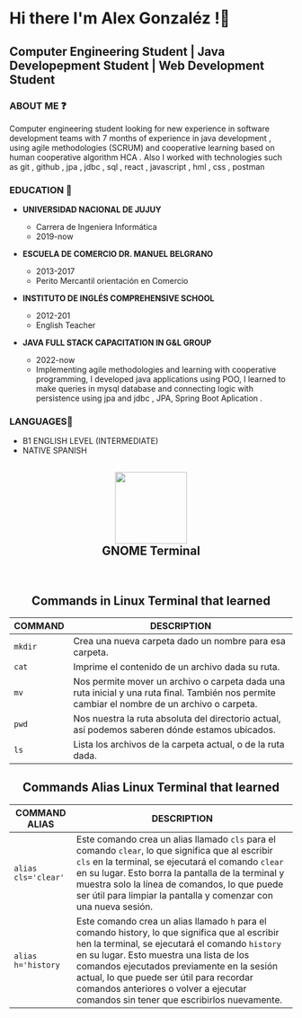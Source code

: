 # Hi there I'm Alex Gonzaléz !👋

## **Computer Engineering Student | Java Developepment Student | Web Development Student**

### ABOUT ME ❓

Computer engineering student looking for new experience in
software development teams with 7 months of experience in
java development , using agile methodologies (SCRUM) and
cooperative learning based on human cooperative algorithm
HCA . Also I worked with technologies such as git , github ,
jpa , jdbc , sql , react , javascript , hml , css , postman 


### EDUCATION 🎒
* **UNIVERSIDAD NACIONAL DE JUJUY**
  * Carrera de Ingeniera Informática
  * 2019-now

* **ESCUELA DE COMERCIO DR. MANUEL BELGRANO**
  * 2013-2017
  * Perito Mercantil orientación en Comercio

* **INSTITUTO DE INGLÉS COMPREHENSIVE SCHOOL**
  * 2012-201
  * English Teacher
  
* **JAVA FULL STACK CAPACITATION IN  G&L GROUP**
  * 2022-now
  * Implementing agile methodologies and learning with
    cooperative programming, I developed java applications
    using POO, I learned to make queries in mysql database and
    connecting logic with persistence using jpa and jdbc , JPA, Spring Boot Aplication .
  
### LANGUAGES👅
* B1 ENGLISH LEVEL (INTERMEDIATE)
* NATIVE SPANISH


<h2 align="center"><img src="https://upload.wikimedia.org/wikipedia/commons/thumb/d/da/GNOME_Terminal_icon_2019.svg/1024px-GNOME_Terminal_icon_2019.svg.png" height="128">
<br><b>GNOME Terminal</b></h2>
<br>

<h2 align="center" ><b>Commands in Linux Terminal that learned</b>
</h2>


|COMMAND |DESCRIPTION|
|---|---|
|```mkdir```| Crea una nueva carpeta dado un nombre para esa carpeta.|
|```cat```|Imprime el contenido de un archivo dada su ruta.|
|```mv```|Nos permite mover un archivo o carpeta dada una ruta inicial y una ruta final. También nos permite cambiar el nombre de un archivo o carpeta.|
|```pwd```| Nos nuestra la ruta absoluta del directorio actual, así podemos saberen dónde estamos ubicados.|
|```ls```|Lista los archivos de la carpeta actual, o de la ruta dada.|



<h2 align="center" ><b>Commands Alias Linux Terminal that learned</b>
</h2>

|COMMAND ALIAS |DESCRIPTION|
|---|---|
|```alias cls='clear'```| Este comando crea un alias llamado ```cls``` para el comando ```clear```, lo que significa que al escribir ```cls``` en la terminal, se ejecutará el comando ```clear``` en su lugar. Esto borra la pantalla de la terminal y muestra solo la línea de comandos, lo que puede ser útil para limpiar la pantalla y comenzar con una nueva sesión.|
|```alias h='history```|Este comando crea un alias llamado ```h``` para el comando history, lo que significa que al escribir ```h```en la terminal, se ejecutará el comando ```history``` en su lugar. Esto muestra una lista de los comandos ejecutados previamente en la sesión actual, lo que puede ser útil para recordar comandos anteriores o volver a ejecutar comandos sin tener que escribirlos nuevamente.|
